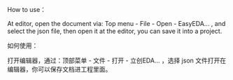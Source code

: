 
How to use：

At editor, open the document via: Top menu - File - Open - EasyEDA... , and select the json file, then open it at the editor, you can save it into a project.


如何使用：

打开编辑器，通过：顶部菜单 - 文件 - 打开 - 立创EDA... ，选择 json 文件打开在编辑器，你可以保存文档进工程里面。